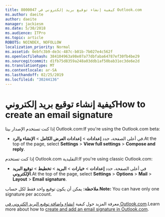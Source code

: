 ```yaml
---
title: 8000047 كيفية إنشاء توقيع بريد إلكتروني في Outlook.com
ms.author: daeite
author: daeite
manager: jackiesm
ms.date: 5/30/2018
ms.audience: ITPro
ms.topic: article
ROBOTS: NOINDEX, NOFOLLOW
localization_priority: Normal
ms.assetid: 0ebfc3b9-de3c-487c-b01b-7b027e4c562f
ms.openlocfilehash: 384104963a98e07a77dbfaba64787ef30fb4be29
ms.sourcegitcommit: d1fb75d8359a248a03ddb1af50bab31ec3de6e2d
ms.translationtype: MT
ms.contentlocale: ar-SA
ms.lasthandoff: 02/25/2019
ms.locfileid: "30244136"
---
```

# <a name="how-to-create-an-email-signature"></a><span data-ttu-id="54b44-102">كيفية إنشاء توقيع بريد إلكتروني</span><span class="sxs-lookup"><span data-stu-id="54b44-102">How to create an email signature</span></span>

<span data-ttu-id="54b44-103">إذا كنت تستخدم الإصدار بيتا Outlook.com:</span><span class="sxs-lookup"><span data-stu-id="54b44-103">If you're using the Outlook.com beta:</span></span>
  
- <span data-ttu-id="54b44-104">في أعلى الصفحة، حدد **إعدادات** \> **إعدادات العرض الكامل** \> **الإنشاء والرد**.</span><span class="sxs-lookup"><span data-stu-id="54b44-104">At the top of the page, select **Settings** \> **View full settings** \> **Compose and reply**.</span></span> 
    
<span data-ttu-id="54b44-105">إذا كنت تستخدم Outlook.com التقليدية:</span><span class="sxs-lookup"><span data-stu-id="54b44-105">If you're using classic Outlook.com:</span></span>
  
- <span data-ttu-id="54b44-106">في أعلى الصفحة، حدد **إعدادات** \> **خيارات** \> **البريد** \> **تخطيط** \> **توقيع البريد الإلكتروني**.</span><span class="sxs-lookup"><span data-stu-id="54b44-106">At the top of the page, select **Settings** \> **Options** \> **Mail** \> **Layout** \> **Email signature**.</span></span> 
    
 <span data-ttu-id="54b44-107">**ملاحظة:** يمكن أن يكون توقيع واحد فقط لكل حساب.</span><span class="sxs-lookup"><span data-stu-id="54b44-107">**Note:** You can have only one signature per account.</span></span> 
  
<span data-ttu-id="54b44-108">معرفة المزيد حول كيفية [إنشاء وإضافة توقيع البريد إلكتروني في Outlook.com](https://go.microsoft.com/fwlink/p/?linkid=2001404&amp;clcid=0x409).</span><span class="sxs-lookup"><span data-stu-id="54b44-108">Learn more about how to [create and add an email signature in Outlook.com](https://go.microsoft.com/fwlink/p/?linkid=2001404&amp;clcid=0x409).</span></span>
  

